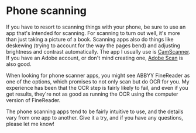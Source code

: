 # Phone scanning
If you have to resort to scanning things with your phone, be sure to use an app that's intended for scanning. For scanning to turn out well, it's more than just taking a picture of a book. Scanning apps also do things like deskewing (trying to account for the way the pages bend) and adjusting brightness and contrast automatically. The app I usually use is <a href="https://www.camscanner.com/">CamScanner</a>. If you have an Adobe account, or don't mind creating one, <a href="https://acrobat.adobe.com/us/en/mobile/scanner-app.html">Adobe Scan</a> is also good.

When looking for phone scanner apps, you might see ABBYY FineReader as one of the options, which promises to not only scan but do OCR for you. My experience has been that the OCR step is fairly likely to fail, and even if you get results, they're not as good as running the OCR using the computer version of FineReader.

The phone scanning apps tend to be fairly intuitive to use, and the details vary from one app to another. Give it a try, and if you have any questions, please let me know!